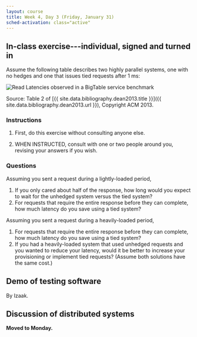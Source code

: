 ```yaml
---
layout: course
title: Week 4, Day 3 (Friday, January 31)
sched-activation: class="active"
---
```

## In-class exercise---individual, signed and turned in

Assume the following table describes two highly parallel systems, one with no hedges and one that issues tied requests after 1&nbsp;ms:

<img src="http://deliveryimages.acm.org/10.1145/2410000/2408794/figs/t2.jpg" class="img-responsive" alt="Read Latencies observed in a BigTable service benchmark">

Source: Table 2 of [{{ site.data.bibliography.dean2013.title }}]({{ site.data.bibliography.dean2013.url }}), Copyright ACM&nbsp;2013.

### Instructions

1. First, do this exercise without consulting anyone else.

2. WHEN INSTRUCTED, consult with one or two people around you, revising your answers if you wish.

### Questions

Assuming you sent a request during a lightly-loaded period,

1. If you only cared about half of the response, how long would you expect to wait for the unhedged system versus the tied system?
2. For requests that require the entire response before they can complete, how much latency do you save using a tied system?

Assuming you sent a request during a heavily-loaded period,

1. For requests that require the entire response before they can complete, how much latency do you save using a tied system?
2. If you had a heavily-loaded system that used unhedged requests and you wanted to reduce your latency, would it be better to increase your provisioning or implement tied requests? (Assume both solutions have the same cost.)

## Demo of testing software

By Izaak.

## Discussion of distributed systems

**Moved to Monday.**

